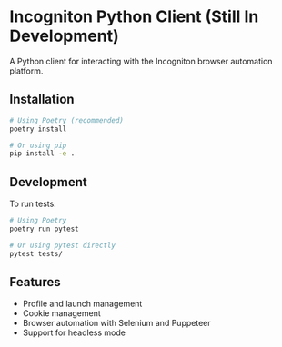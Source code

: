 # Incogniton Python Client (Still In Development)

A Python client for interacting with the Incogniton browser automation platform.

## Installation

```bash
# Using Poetry (recommended)
poetry install

# Or using pip
pip install -e .
```

## Development

To run tests:

```bash
# Using Poetry
poetry run pytest

# Or using pytest directly
pytest tests/
```

## Features

-  Profile and launch management
-  Cookie management
-  Browser automation with Selenium and Puppeteer
-  Support for headless mode
